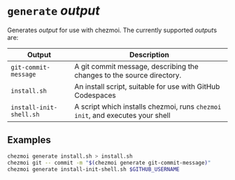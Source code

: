 # `generate` *output*

Generates *output* for use with chezmoi. The currently supported *output*s are:

| Output                  | Description                                                                   |
| ----------------------- | ----------------------------------------------------------------------------- |
| `git-commit-message`    | A git commit message, describing the changes to the source directory.         |
| `install.sh`            | An install script, suitable for use with GitHub Codespaces                    |
| `install-init-shell.sh` | A script which installs chezmoi, runs `chezmoi init`, and executes your shell |

## Examples

```sh
chezmoi generate install.sh > install.sh
chezmoi git -- commit -m "$(chezmoi generate git-commit-message)"
chezmoi generate install-init-shell.sh $GITHUB_USERNAME
```
